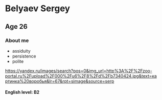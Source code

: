# Belyaev Sergey

## Age 26

### About me
* assiduity
* persistence
* polite

https://yandex.ru/images/search?pos=0&img_url=http%3A%2F%2Fzoo-portal.ru%2Fupload%2F000%2Fu6%2F8%2Fd%2Fb7340424.jpg&text=картинка%20воробья&lr=67&rpt=simage&source=serp

#### English level: B2